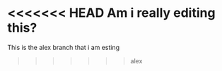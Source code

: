 <<<<<<< HEAD
Am i really editing this?
=======
This is the alex branch that i am esting

>>>>>>> alex
